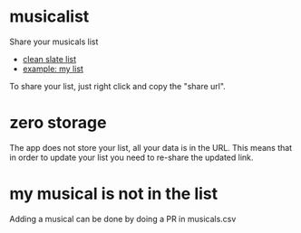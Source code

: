 # musicalist

Share your musicals list

- [clean slate list](https://yazgoo.github.io/musicalist/)
- [example: my list](https://yazgoo.github.io/musicalist/?content=kwGmWWF6Z29v3AAQlAHNAjXCCpQCzQOlwgmUA80CcsIKlATNBDbCCpQFzQRbwgeUBs0BdsIHlAfNAkHCCJQIzQMGwgeUCc0CL8IKlArMz8IIlAvNA23CCZQMzQRkwgiUDc0B%2FsIHlA7NAdDCBpQPzQL5wgiUEM0ECcIJ)

To share your list, just right click and copy the "share url".

# zero storage

The app does not store your list, all your data is in the URL.
This means that in order to update your list you need to re-share the updated link.

# my musical is not in the list

Adding a musical can be done by doing a PR in musicals.csv
